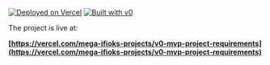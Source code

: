 [![Deployed on Vercel](https://img.shields.io/badge/Deployed%20on-Vercel-black?style=for-the-badge&logo=vercel)](https://vercel.com/mega-ifioks-projects/v0-mvp-project-requirements)
[![Built with v0](https://img.shields.io/badge/Built%20with-v0.dev-black?style=for-the-badge)](https://v0.dev/chat/projects/R1NcbpWMGIO)



The project is live at:

**[https://vercel.com/mega-ifioks-projects/v0-mvp-project-requirements](https://vercel.com/mega-ifioks-projects/v0-mvp-project-requirements)**
